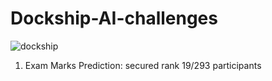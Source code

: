 # Dockship-AI-challenges

![dockship](https://user-images.githubusercontent.com/56091634/110771158-33b72f00-8280-11eb-9c60-da9b694867ba.png)


1. Exam Marks Prediction: secured rank 19/293 participants 
